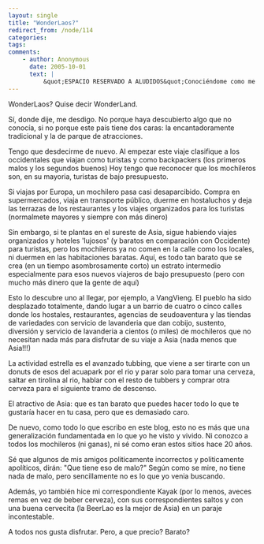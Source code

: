 ```yaml
---
layout: single
title: "WonderLaos?"
redirect_from: /node/114
categories:
tags: 
comments: 
    - author: Anonymous
      date: 2005-10-01
      text: |
          &quot;ESPACIO RESERVADO A ALUDIDOS&quot;Conociéndome como me conoces, espero no hayas malinterpretado mi malexpresado pensamiento occidental... Diviérte, sí, pero disfruta sensatamente de las oportunidades que te brinda tu periplo.Odio casi más el turismo de mochila y expolio, los putos hippies del siglo XXI, y la solidaridad de palo, que a los guiris borrachos que pueblan Salou... Porque... ¿Qué cojones se puede hacer en un sitio tan asqueroso como Salou? Su forma de desperdiciar el tiempo es, al menos, sincera...Creo entender a la perfección la sensación que experimentas al ver ordas de capullos &quot;disfrutando&quot; de los placeres que les brinda el pueblo Oriental, y malgastando tiempo y dinero al amparo del mensaje solidario y el deseo de conocer nuevos horizontes. Cago en la... Yo, 8 horas encerrado en un puto laboratorio, mientras que miles de guiris desperdician sus días bebiendo birra en lugares que no puedo ni imaginar.Trata de ser bueno, mézclate lo justo con indeseables, y explota tu sincero espíritu solidario... Yo sólo abogaba por un sano &quot;Carpe Diem&quot;, pero siempre unido a tus más arraigados principios.Me ronda la mente una visita (respetuosa con mi moral, tu moral y la de Buda) al sureste asiático (no matter where)... ¿Semana Santa quizá?... Todo está en el aire.Fdo. El amigo políticamente incorrecto.  
---
```

WonderLaos? Quise decir WonderLand.  

Sí, donde dije, me desdigo. No porque haya descubierto algo que no conocía, si no porque este país tiene dos caras: la encantadoramente tradicional y la de parque de atracciones.  

Tengo que desdecirme de nuevo. Al empezar este viaje clasifique a los occidentales que viajan como turistas y como backpackers (los primeros malos y los segundos buenos) Hoy tengo que reconocer que los mochileros son, en su mayoria, turistas de bajo presupuesto.  

Si viajas por Europa, un mochilero pasa casi desaparcibido. Compra en supermercados, viaja en transporte público, duerme en hostaluchos y deja las terrazas de los restaurantes y los viajes organizados para los turistas (normalmete mayores y siempre con más dinero)  

Sin embargo, si te plantas en el sureste de Asia, sigue habiendo viajes organizados y hoteles 'lujosos' (y baratos en comparación con Occidente) para turistas, pero los mochileros ya no comen en la calle como los locales, ni duermen en las habitaciones baratas. Aquí, es todo tan barato que se crea (en un tiempo asombrosamente corto) un estrato intermedio especialmente para esos nuevos viajeros de bajo presupuesto (pero con mucho más dinero que la gente de aquí)  

Esto lo descubre uno al llegar, por ejemplo, a VangVieng. El pueblo ha sido desplazado totalmente, dando lugar a un barrio de cuatro o cinco calles donde los hostales, restaurantes, agencias de seudoaventura y las tiendas de variedades con servicio de lavanderia que dan cobijo, sustento, diversión y servicio de lavanderia a cientos (o miles) de mochileros que no necesitan nada más para disfrutar de su viaje a Asia (nada menos que Asia!!!)  

La actividad estrella es el avanzado tubbing, que viene a ser tirarte con un donuts de esos del acuapark por el rio y parar solo para tomar una cerveza, saltar en tirolina al rio, hablar con el resto de tubbers y comprar otra cerveza para el siguiente tramo de descenso.  

El atractivo de Asia: que es tan barato que puedes hacer todo lo que te gustaría hacer en tu casa, pero que es demasiado caro.  

De nuevo, como todo lo que escribo en este blog, esto no es más que una generalización fundamentada en lo que yo he visto y vivido. Ni conozco a todos los mochileros (ni ganas), ni sé como eran estos sitios hace 20 años.  

Sé que algunos de mis amigos politicamente incorrectos y politicamente apolíticos, dirán: "Que tiene eso de malo?" Según como se mire, no tiene nada de malo, pero sencillamente no es lo que yo venia buscando.  

Además, yo también hice mi correspondiente Kayak (por lo menos, aveces remas en vez de beber cerveza), con sus correspondientes saltos y con una buena cervecita (la BeerLao es la mejor de Asia) en un paraje incontestable.  

A todos nos gusta disfrutar. Pero, a que precio? Barato?

